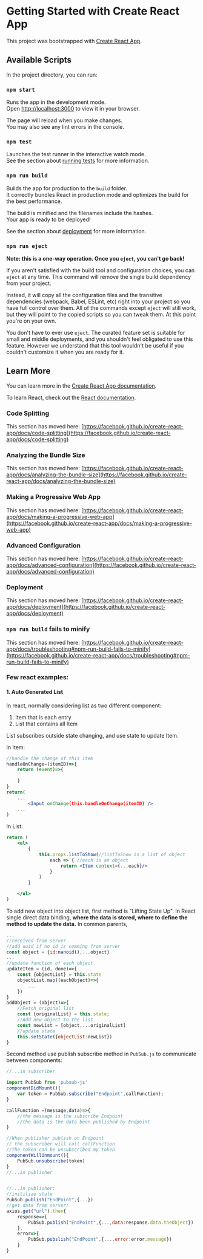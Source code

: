 # Getting Started with Create React App

This project was bootstrapped with [Create React App](https://github.com/facebook/create-react-app).

## Available Scripts

In the project directory, you can run:

### `npm start`

Runs the app in the development mode.\
Open [http://localhost:3000](http://localhost:3000) to view it in your browser.

The page will reload when you make changes.\
You may also see any lint errors in the console.

### `npm test`

Launches the test runner in the interactive watch mode.\
See the section about [running tests](https://facebook.github.io/create-react-app/docs/running-tests) for more
information.

### `npm run build`

Builds the app for production to the `build` folder.\
It correctly bundles React in production mode and optimizes the build for the best performance.

The build is minified and the filenames include the hashes.\
Your app is ready to be deployed!

See the section about [deployment](https://facebook.github.io/create-react-app/docs/deployment) for more information.

### `npm run eject`

**Note: this is a one-way operation. Once you `eject`, you can't go back!**

If you aren't satisfied with the build tool and configuration choices, you can `eject` at any time. This command will
remove the single build dependency from your project.

Instead, it will copy all the configuration files and the transitive dependencies (webpack, Babel, ESLint, etc) right
into your project so you have full control over them. All of the commands except `eject` will still work, but they will
point to the copied scripts so you can tweak them. At this point you're on your own.

You don't have to ever use `eject`. The curated feature set is suitable for small and middle deployments, and you
shouldn't feel obligated to use this feature. However we understand that this tool wouldn't be useful if you couldn't
customize it when you are ready for it.

## Learn More

You can learn more in
the [Create React App documentation](https://facebook.github.io/create-react-app/docs/getting-started).

To learn React, check out the [React documentation](https://reactjs.org/).

### Code Splitting

This section has moved
here: [https://facebook.github.io/create-react-app/docs/code-splitting](https://facebook.github.io/create-react-app/docs/code-splitting)

### Analyzing the Bundle Size

This section has moved
here: [https://facebook.github.io/create-react-app/docs/analyzing-the-bundle-size](https://facebook.github.io/create-react-app/docs/analyzing-the-bundle-size)

### Making a Progressive Web App

This section has moved
here: [https://facebook.github.io/create-react-app/docs/making-a-progressive-web-app](https://facebook.github.io/create-react-app/docs/making-a-progressive-web-app)

### Advanced Configuration

This section has moved
here: [https://facebook.github.io/create-react-app/docs/advanced-configuration](https://facebook.github.io/create-react-app/docs/advanced-configuration)

### Deployment

This section has moved
here: [https://facebook.github.io/create-react-app/docs/deployment](https://facebook.github.io/create-react-app/docs/deployment)

### `npm run build` fails to minify

This section has moved
here: [https://facebook.github.io/create-react-app/docs/troubleshooting#npm-run-build-fails-to-minify](https://facebook.github.io/create-react-app/docs/troubleshooting#npm-run-build-fails-to-minify)

### Few react examples:

#### 1. Auto Generated List

In react, normally considering list as two different component:

1. Item that is each entry
2. List that contains all Item

List subscribes outside state changing, and use state to update Item.

In Item:
```jsx
//handle the change of this item
handleOnChange=(itemID)=>{
    return (event)=>{
        
    }
}
return(
    ...
        <Input onChange(this.handleOnChange(itemID) />
    ...
)
```
In List:

```jsx
return (
    <ul>
        {
            this.props.listToShow(//listToShow is a list of object
                each => { //each is an object
                    return <Item context={...each}/>
                }
            )
        }

    </ul>
)
```

To add new object into object list, first method is "Lifting State Up".
In React single direct data binding,
**where the data is stored, where to define the 
method to update the data.**
In common parents, 
```jsx
...
//received from server
//add uuid if no id is comming from server
const object = {id:nanoid(),...object}
...
//update function of each object
updateItem = (id, done)=>{
    const {objectList} = this.state
    objectList.map((eachObject)=>{
        ...
    })
}
addObject = (object)=>{
    //Fetch original list
    const {originalList} = this.state;
    //Add new object to the list
    const newList = [object,...originalList]
    //update state
    this.setState({objectList:newList})
}
```
Second method use publish subscribe method in `PubSub.js` to communicate between components:
```jsx
//...in subscriber

import PubSub from 'pubsub-js'
componentDidMount(){
    var token = PubSub.subscribe("Endpoint",callFunction);
}

callFunction =(message,data)=>{
    //the message is the subscribe Endpoint
    //the data is the data been published by Endpoint
}

//When publisher publish on Endpoint
// the subscriber will call callFunction
//The token can be unsubscribed my token
componentWillUnmount(){
    PubSub.unsubscribe(token)
}
//...in publisher


//...in publisher:
//initilize state
PubSub.publish("EndPoint",{...})
//get data from server:
axios.get("url").then{
    response=>{
        PubSub.publish("EndPoint",{...,data:response.data.theObject})
    },
    error=>{
        PubSub.pubslish("EndPoint",{...,error:error.message})
    }
}


```
